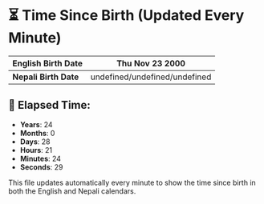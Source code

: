 # ⏳ Time Since Birth (Updated Every Minute)

| **English Birth Date** | Thu Nov 23 2000 |
|------------------------|-------------------------------------|
| **Nepali Birth Date**  | undefined/undefined/undefined                  |

## 📅 Elapsed Time:

- **Years**: 24
- **Months**: 0
- **Days**: 28
- **Hours**: 21
- **Minutes**: 24
- **Seconds**: 29

This file updates automatically every minute to show the time since birth in both the English and Nepali calendars.